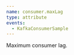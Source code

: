 ```yaml
---
name: consumer.maxLag
type: attribute
events:
  - KafkaConsumerSample
---
```


Maximum consumer lag.